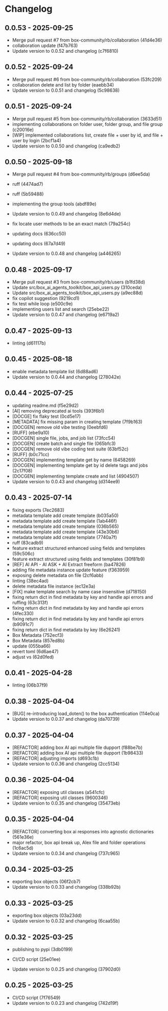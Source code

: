 # Changelog

## 0.0.53 - 2025-09-25

* Merge pull request #7 from box-community/rb/collaboration (41d4e36)
* collaboration update (f47b763)
* Update version to 0.0.52 and changelog (c7f6810)
## 0.0.52 - 2025-09-24

* Merge pull request #6 from box-community/rb/collaboration (53fc209)
* collaboration delete and list by folder (eaebb34)
* Update version to 0.0.51 and changelog (5c98638)
## 0.0.51 - 2025-09-24

* Merge pull request #5 from box-community/rb/collaboration (3633d51)
* implementing collaborations on folder user, folder group, and file group (c20016e)
* [WIP] implemented collaborations list, create file + user by id, and file + user by login (2bcf1a4)
* Update version to 0.0.50 and changelog (ca9edb2)
## 0.0.50 - 2025-09-18

* Merge pull request #4 from box-community/rb/groups (d6ee5da)
* ruff (4474ad7)
* ruff (5b59488)
* implementing the group tools (abdf89e)
* Update version to 0.0.49 and changelog (8e6d4de)

* fix locate user methods to be an exact match (79a254c)
* updating docs (636cc50)
* updating docs (67a7d49)
* Update version to 0.0.48 and changelog (a446265)

## 0.0.48 - 2025-09-17

* Merge pull request #3 from box-community/rb/users (b1fd38d)
* Update src/box_ai_agents_toolkit/box_api_users.py (310ceda)
* Update src/box_ai_agents_toolkit/box_api_users.py (a9ec88d)
* fix copilot suggestion (9219cd1)
* fix test while loop (e500c9e)
* implementing users list and search (25ebe22)
* Update version to 0.0.47 and changelog (e6719a2)
## 0.0.47 - 2025-09-13

* linting (d61117b)
## 0.0.45 - 2025-08-18

* enable metadata template list (6d88ad6)
* Update version to 0.0.44 and changelog (278042e)
## 0.0.44 - 2025-07-25

* updating readme.md (f5e29d2)
* [AI] removing deprecated ai tools (393f6b1)
* [DOCGE] fix flaky test (0cd5e17)
* [METADATA] fix missing param in creating template (7f9b163)
* [DOCGEN] remove old vibe testing (0eebfd6)
* [RUFF] (ebe9a10)
* [DOCGEN] single file, jobs, and job list (73fcc54)
* [DOCGEN] create batch and single file (065bfc3)
* [DOCGEN] remove old vibe coding test suite (63bf52c)
* [RUFF] (b0c71cc)
* [DOCGEN] implementing template get by name (6458269)
* [DOCGEN] implementing template get by id delete tags and jobs (2c17f08)
* [DOCGEN] implementing template create and list (4904507)
* Update version to 0.0.43 and changelog (d314ee9)
## 0.0.43 - 2025-07-14

* fixing exports (7ec2683)
* metadata template add create template (b035a50)
* metadata template add create template (1ab446f)
* metadata template add create template (036b565)
* metadata template add create template (43e30b6)
* metadata template add create template (7740a7f)
* ruff (83cadb9)
* feature extract structured enhanced using fields and templates (59c506c)
* feature extract structured using fields and templates (30f81b9)
* [REF] AI API - AI ASK + AI Extract freeform (ba47826)
* adding file metadata instance update feature (f363959)
* exposing delete metadata on file (2cf6abb)
* linting (38ec4ad)
* delete metadata file instance (ec12e3a)
* [FIX] make template search by name case insensitive (d718150)
* fixing return dict in find metadata by key and handle api errors and ruffing (63c313f)
* fixing return dict in find metadata by key and handle api errors (4fec330)
* fixing return dict in find metadata by key and handle api errors (b9091c7)
* fixing return dict in find metadata by key (6e26241)
* Box Metadata (752ecf3)
* Box Metadata (857ed8b)
* update (055ba66)
* revert toml (6d6ae47)
* adjust vs (62d0fed)
## 0.0.41 - 2025-04-28

* linting (06b37f9)
## 0.0.38 - 2025-04-04

* [BUG] re-introducing load_doten() to the box authentication (114e0ca)
* Update version to 0.0.37 and changelog (da70739)
## 0.0.37 - 2025-04-04

* [REFACTOR] adding box AI api multiple file dupport (f88be7b)
* [REFACTOR] adding box AI api multiple file dupport (1b98433)
* [REFACTOR] adjusting imports (d693c1b)
* Update version to 0.0.36 and changelog (2cc5134)
## 0.0.36 - 2025-04-04

* [REFACTOR] exposing util classes (a541cfc)
* [REFACTOR] exposing util classes (9600346)
* Update version to 0.0.35 and changelog (35473eb)
## 0.0.35 - 2025-04-04

* [REFACTOR] converting box ai responses into agnostic dictionaries (561e36e)
* major refactor, box api break up, Alex file and folder operations (1c6ac5d)
* Update version to 0.0.34 and changelog (737c965)
## 0.0.34 - 2025-03-25

* exporting box objects (06f2cb7)
* Update version to 0.0.33 and changelog (338b92b)
## 0.0.33 - 2025-03-25

* exporting box objects (03a23dd)
* Update version to 0.0.32 and changelog (6caa55b)
## 0.0.32 - 2025-03-25

* publishing to pypi (3db0199)

* CI/CD script (25e01ee)
* Update version to 0.0.25 and changelog (37902d0)
## 0.0.25 - 2025-03-25

* CI/CD script (7f76549)
* Update version to 0.0.23 and changelog (742d19f)